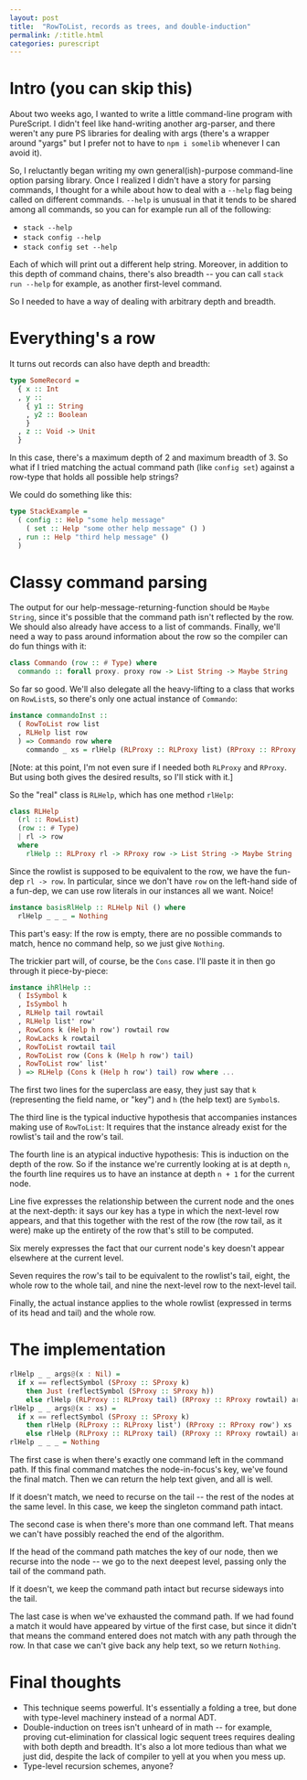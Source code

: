 ```yaml
---
layout: post
title:  "RowToList, records as trees, and double-induction"
permalink: /:title.html
categories: purescript
---
```


# Intro (you can skip this)

About two weeks ago, I wanted to write a little command-line program with PureScript.
I didn't feel like hand-writing another arg-parser, and there weren't any pure PS
libraries for dealing with args (there's a wrapper around "yargs" but I prefer not
to have to `npm i somelib` whenever I can avoid it).

So, I reluctantly began writing my own general(ish)-purpose command-line option
parsing library. Once I realized I didn't have a story for parsing commands, I
thought for a while about how to deal with a `--help` flag being called on different
commands. `--help` is unusual in that it tends to be shared among all commands,
so you can for example run all of the following:

* `stack --help`
* `stack config --help`
* `stack config set --help`

Each of which will print out a different help string. Moreover, in addition to
this depth of command chains, there's also breadth -- you can call `stack run --help`
for example, as another first-level command.

So I needed to have a way of dealing with arbitrary depth and breadth.

# Everything's a row

It turns out records can also have depth and breadth:

```purescript
type SomeRecord =
  { x :: Int
  , y ::
    { y1 :: String
    , y2 :: Boolean
    }
  , z :: Void -> Unit
  }
```

In this case, there's a maximum depth of 2 and maximum breadth of 3. So what if
I tried matching the actual command path (like `config set`) against a row-type
that holds all possible help strings?

We could do something like this:

```purescript
type StackExample =
  ( config :: Help "some help message"
    ( set :: Help "some other help message" () )
  , run :: Help "third help message" ()
  )
```

# Classy command parsing

The output for our help-message-returning-function should be `Maybe String`, since
it's possible that the command path isn't reflected by the row. We should also
already have access to a list of commands. Finally, we'll need a way to pass
around information about the row so the compiler can do fun things with it:

```purescript
class Commando (row :: # Type) where
  commando :: forall proxy. proxy row -> List String -> Maybe String
```

So far so good. We'll also delegate all the heavy-lifting to a class that works
on `RowList`s, so there's only one actual instance of `Commando`:

```purescript
instance commandoInst ::
  ( RowToList row list
  , RLHelp list row
  ) => Commando row where
    commando _ xs = rlHelp (RLProxy :: RLProxy list) (RProxy :: RProxy row) xs
```

[Note: at this point, I'm not even sure if I needed both `RLProxy` and `RProxy`.
But using both gives the desired results, so I'll stick with it.]

So the "real" class is `RLHelp`, which has one method `rlHelp`:

```purescript
class RLHelp
  (rl :: RowList)
  (row :: # Type)
  | rl -> row
  where
    rlHelp :: RLProxy rl -> RProxy row -> List String -> Maybe String
```

Since the rowlist is supposed to be equivalent to the row, we have the fun-dep
`rl -> row`. In particular, since we don't have `row` on the left-hand side of
a fun-dep, we can use row literals in our instances all we want. Noice!

```purescript
instance basisRlHelp :: RLHelp Nil () where
  rlHelp _ _ _ = Nothing
```

This part's easy: If the row is empty, there are no possible commands to match,
hence no command help, so we just give `Nothing`.

The trickier part will, of course, be the `Cons` case. I'll paste it in then go
through it piece-by-piece:

```purescript
instance ihRlHelp ::
  ( IsSymbol k
  , IsSymbol h
  , RLHelp tail rowtail
  , RLHelp list' row'
  , RowCons k (Help h row') rowtail row
  , RowLacks k rowtail
  , RowToList rowtail tail
  , RowToList row (Cons k (Help h row') tail)
  , RowToList row' list'
  ) => RLHelp (Cons k (Help h row') tail) row where ...
```

The first two lines for the superclass are easy, they just say that `k`
(representing the field name, or "key") and `h` (the help text) are `Symbol`s.

The third line is the typical inductive hypothesis that accompanies instances
making use of `RowToList`: It requires that the instance already exist for
the rowlist's tail and the row's tail.

The fourth line is an atypical inductive hypothesis: This is induction on the
depth of the row. So if the instance we're currently looking at is at depth
`n`, the fourth line requires us to have an instance at depth `n + 1` for the
current node.

Line five expresses the relationship between the current node and the ones at
the next-depth: it says our key has a type in which the next-level row appears,
and that this together with the rest of the row (the row tail, as it were) make
up the entirety of the row that's still to be computed.

Six merely expresses the fact that our current node's key doesn't appear elsewhere
at the current level.

Seven requires the row's tail to be equivalent to the rowlist's tail,
eight, the whole row to the whole tail, and nine the next-level row to the next-level
tail.

Finally, the actual instance applies to the whole rowlist (expressed in terms of
its head and tail) and the whole row.

# The implementation

```purescript
rlHelp _ _ args@(x : Nil) =
  if x == reflectSymbol (SProxy :: SProxy k)
    then Just (reflectSymbol (SProxy :: SProxy h))
    else rlHelp (RLProxy :: RLProxy tail) (RProxy :: RProxy rowtail) args
rlHelp _ _ args@(x : xs) =
  if x == reflectSymbol (SProxy :: SProxy k)
    then rlHelp (RLProxy :: RLProxy list') (RProxy :: RProxy row') xs
    else rlHelp (RLProxy :: RLProxy tail) (RProxy :: RProxy rowtail) args
rlHelp _ _ _ = Nothing
```

The first case is when there's exactly one command left in the command path.
If this final command matches the node-in-focus's key, we've found the final match.
Then we can return the help text given, and all is well.

If it doesn't match, we need to recurse on the tail -- the rest of the nodes at
the same level. In this case, we keep the singleton command path intact.

The second case is when there's more than one command left. That means we can't
have possibly reached the end of the algorithm.

If the head of the command path matches the key of our node, then we recurse
into the node -- we go to the next deepest level, passing only the tail of the
command path.

If it doesn't, we keep the command path intact but recurse sideways into the tail.

The last case is when we've exhausted the command path. If we had found a match
it would have appeared by virtue of the first case, but since it didn't that means
the command entered does not match with any path through the row. In that case
we can't give back any help text, so we return `Nothing`.

# Final thoughts

* This technique seems powerful. It's essentially a folding a tree, but
done with type-level machinery instead of a normal ADT.
* Double-induction on trees isn't unheard of in math -- for example, proving
cut-elimination for classical logic sequent trees requires dealing with both
depth and breadth. It's also a lot more tedious than what we just did, despite
the lack of compiler to yell at you when you mess up.
* Type-level recursion schemes, anyone?
